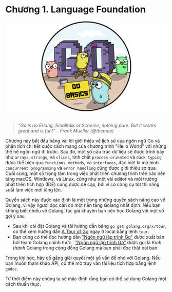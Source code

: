 # Chương 1. Language Foundation

<div align="center">
	<img src="../images/ch1.png">
	<br/>
	<span align="center">
		<i></i>
	</span>
</div>
<br/>

>*“Go is no Erlang, Smalltalk or Scheme, nothing pure. But it works great and is fun!” – Frank Mueller (@themue)*

Chương này bắt đầu bằng vài lời giới thiệu về lịch sử của ngôn ngữ Go và phân tích chi tiết cuộc cách mạng của chương trình "Hello World" với những thế hệ ngôn ngữ đi trước. Sau đó, một số cấu trúc dữ liệu sẽ được trình bày như `arrays`, `strings`, và `slices`, tính chất `process-oriented` và `duck typing` được thể hiện qua `functions`, `methods`, và `interfaces`, đặc biệt là mô hình `concurrent programming` và `error handling` cũng được giới thiệu sơ qua. Cuối cùng, một số trọng tâm trong việc phát triển chương trình trên các nền tảng macOS, Windows, và Linux, cũng như một vài editor và môi trường phát triển tích hợp (IDE) cũng được đề cập, bởi vì có công cụ tốt thì năng suất làm việc mới tăng lên.

Quyển sách này được xác định là một trong những quyển sách nâng cao về Golang, vì vậy người đọc cần có một nền tảng Golang nhất định. Nếu bạn không biết nhiều về Golang, tác giả khuyên bạn nên học Golang với một số gợi ý sau.

- Sau khi cài đặt Golang và tải hướng dẫn bằng `go get golang.org/x/tour`, có thể xem hướng dẫn [A Tour of Go](https://tour.golang.org/welcome/1) ngay ở local bằng lệnh `tour`.
- Bạn cũng có thể đọc hướng dẫn ["Ngôn ngữ lập trình Go"](http://www.gopl.io/) được xuất bản bởi team Golang chính thức . ["Ngôn ngữ lập trình Go"](http://www.gopl.io/)  được gọi là *Kinh thánh* Golang trong cộng đồng Golang mà bạn phải đọc thật bài bản.

Trong khi học, hãy cố gắng giải quyết một số vấn đề nhỏ với Golang. Nếu bạn muốn tham khảo API, có thể mở truy vấn tài liệu tích hợp bằng lệnh `godoc`.

Từ thời điểm này chúng ta sẽ mặc định rằng bạn  có thể sử dụng Golang một cách thuần thục.
